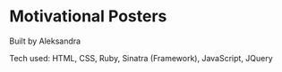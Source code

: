 # Motivational Posters

Built by Aleksandra

Tech used: HTML, CSS, Ruby, Sinatra (Framework), JavaScript, JQuery
